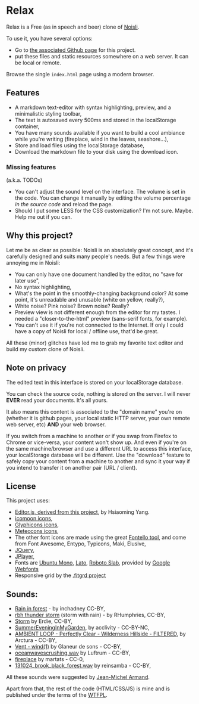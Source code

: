 # Relax

Relax is a Free (as in speech and beer) clone of [Noisli](http://noisli.com).

To use it, you have several options:

* Go to [the associated Github page](http://brunobord.github.io/relax/) for this
  project.
* put these files and static resources somewhere on a web server. It can be
  local or remote.

Browse the single ``index.html`` page using a modern browser.

## Features

* A markdown text-editor with syntax highlighting, preview, and a minimalistic
  styling toolbar,
* The text is autosaved every 500ms and stored in the localStorage container,
* You have many sounds available if you want to build a cool ambiance while
  you're writing (fireplace, wind in the leaves, seashore...),
* Store and load files using the localStorage database,
* Download the markdown file to your disk using the download icon.

### Missing features

(a.k.a. TODOs)

* You can't adjust the sound level on the interface. The volume is set in the
  code. You can change it manually by editing the volume percentage *in the
  source code* and reload the page.
* Should I put some LESS for the CSS customization? I'm not sure. Maybe. Help me
  out if you can.

## Why this project?

Let me be as clear as possible: Noisli is an absolutely great concept, and it's
carefully designed and suits many people's needs. But a few things were annoying
me in Noisli:

* You can only have one document handled by the editor, no "save for later use",
* No syntax highlighting,
* What's the point in the smoothly-changing background color? At some point,
  it's unreadable and unusable (white on yellow, really?),
* White noise? Pink noise? Brown noise? Really?
* Preview view is not different enough from the editor for my tastes. I needed a
  "closer-to-the-html" preview (sans-serif fonts, for example).
* You can't use it if you're not connected to the Internet. If only I could have
  a copy of Noisli for local / offline use, that'd be great.

All these (minor) glitches have led me to grab my favorite text editor and build
my custom clone of Noisli.

## Note on privacy

The edited text in this interface is stored on your localStorage database.

You can check the source code, nothing is stored on the server. I will never
**EVER** read your documents. It's all yours.

It also means this content is associated to the "domain name" you're on (whether
it is github pages, your local static HTTP server, your own remote web server,
etc) **AND** your web browser.

If you switch from a machine to another or if you swap from Firefox to Chrome or
vice-versa, your content won't show up. And even if you're on the same
machine/browser and use a different URL to access this interface, your
localStorage database will be different. Use the "download" feature to safely
copy your content from a machine to another and sync it your way if you intend
to transfer it on another pair (URL / client).

## License

This project uses:

* [Editor.js, derived from this project](https://github.com/lepture/editor),
  by Hsiaoming Yang.
* [icomoon icons](http://icomoon.io/),
* [Glyphicons icons](http://glyphicons.com/),
* [Meteocons icons](http://www.alessioatzeni.com/meteocons/),
* The other font icons are made using the great
  [Fontello tool](http://fontello.com/), and come from Font Awesome, Entypo,
  Typicons, Maki, Elusive,
* [JQuery](http://jquery.com),
* [JPlayer](http://jplayer.org/),
* Fonts are [Ubuntu Mono](http://font.ubuntu.com/),
  [Lato](http://www.latofonts.com/lato-free-fonts/),
  [Roboto Slab](http://www.google.com/fonts/specimen/Roboto+Slab), provided by
  [Google Webfonts](https://www.google.com/fonts/)
* Responsive grid by the [.fitgrd project](http://www.fitgrd.com/)

## Sounds:

* [Rain in forest](http://www.freesound.org/people/inchadney/sounds/22132/) - by inchadney CC-BY,
* [rbh thunder storm](http://www.freesound.org/people/RHumphries/sounds/2523/) (storm with rain) - by RHumphries, CC-BY,
* [Storm](http://www.freesound.org/people/Erdie/sounds/23221/) by Erdie, CC-BY,
* [SummerEveningInMyGarden](http://www.freesound.org/people/acclivity/sounds/30832/), by acclivity - CC-BY-NC,
* [AMBIENT LOOP - Perfectly Clear - Wilderness Hillside - FILTERED](http://www.freesound.org/people/Arctura/sounds/39829/), by Arctura - CC-BY,
* [Vent - wind(1)](http://www.freesound.org/people/Glaneur%20de%20sons/sounds/104952/) by Glaneur de sons - CC-BY,
* [oceanwavescrushing.wav](http://www.freesound.org/people/Luftrum/sounds/48412/) by Luftrum - CC-BY,
* [fireplace](http://www.freesound.org/people/martats/sounds/138018/) by martats - CC-0,
* [131024_brook_black_forest.wav](http://www.freesound.org/people/reinsamba/sounds/204195/) by reinsamba - CC-BY,

All these sounds were suggested by [Jean-Michel Armand](https://github.com/mrjmad).

Apart from that, the rest of the code (HTML/CSS/JS) is mine and is published
under the terms of the [WTFPL](http://www.wtfpl.net/).
